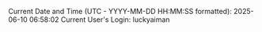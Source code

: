 Current Date and Time (UTC - YYYY-MM-DD HH:MM:SS formatted): 2025-06-10 06:58:02
Current User's Login: luckyaiman
